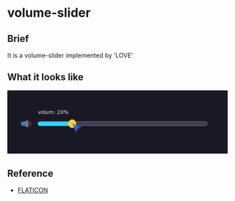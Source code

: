# volume-slider

## Brief

It is a volume-slider implemented by 'LOVE'

## What it looks like

![volume slider](./slider.png)

## Reference

- [FLATICON](https://www.flaticon.com/)
